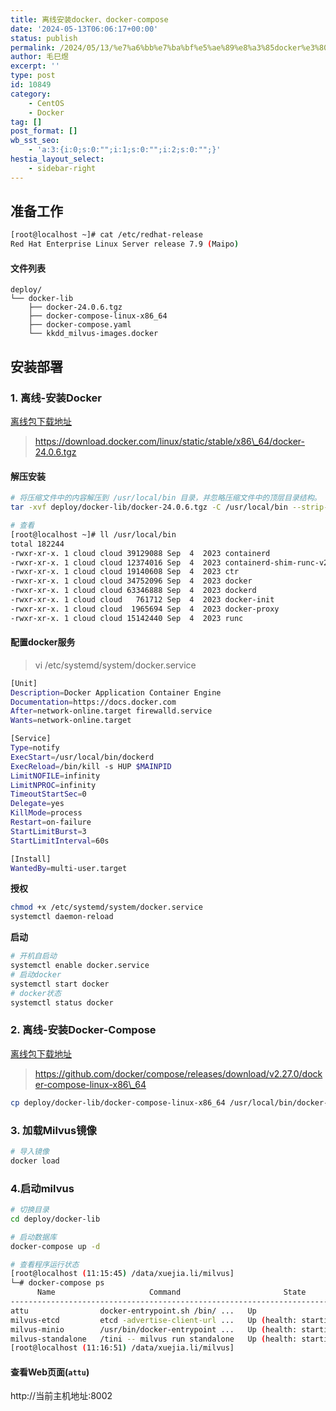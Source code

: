 ```yaml
---
title: 离线安装docker、docker-compose
date: '2024-05-13T06:06:17+00:00'
status: publish
permalink: /2024/05/13/%e7%a6%bb%e7%ba%bf%e5%ae%89%e8%a3%85docker%e3%80%81docker-compose
author: 毛巳煜
excerpt: ''
type: post
id: 10849
category:
    - CentOS
    - Docker
tag: []
post_format: []
wb_sst_seo:
    - 'a:3:{i:0;s:0:"";i:1;s:0:"";i:2;s:0:"";}'
hestia_layout_select:
    - sidebar-right
---
```

准备工作
----

```bash
[root@localhost ~]# cat /etc/redhat-release
Red Hat Enterprise Linux Server release 7.9 (Maipo)


```

#### 文件列表

```
deploy/
└── docker-lib
    ├── docker-24.0.6.tgz
    ├── docker-compose-linux-x86_64
    ├── docker-compose.yaml
    └── kkdd_milvus-images.docker

```

安装部署
----

### 1. 离线-安装Docker

[离线包下载地址](https://download.docker.com/linux/static/stable/x86_64/)

> https://download.docker.com/linux/static/stable/x86\_64/docker-24.0.6.tgz

#### 解压安装

```bash
# 将压缩文件中的内容解压到 /usr/local/bin 目录，并忽略压缩文件中的顶层目录结构。
tar -xvf deploy/docker-lib/docker-24.0.6.tgz -C /usr/local/bin --strip-components=1

# 查看
[root@localhost ~]# ll /usr/local/bin
total 182244
-rwxr-xr-x. 1 cloud cloud 39129088 Sep  4  2023 containerd
-rwxr-xr-x. 1 cloud cloud 12374016 Sep  4  2023 containerd-shim-runc-v2
-rwxr-xr-x. 1 cloud cloud 19140608 Sep  4  2023 ctr
-rwxr-xr-x. 1 cloud cloud 34752096 Sep  4  2023 docker
-rwxr-xr-x. 1 cloud cloud 63346888 Sep  4  2023 dockerd
-rwxr-xr-x. 1 cloud cloud   761712 Sep  4  2023 docker-init
-rwxr-xr-x. 1 cloud cloud  1965694 Sep  4  2023 docker-proxy
-rwxr-xr-x. 1 cloud cloud 15142440 Sep  4  2023 runc


```

#### 配置docker服务

> vi /etc/systemd/system/docker.service

```bash
[Unit]
Description=Docker Application Container Engine
Documentation=https://docs.docker.com
After=network-online.target firewalld.service
Wants=network-online.target

[Service]
Type=notify
ExecStart=/usr/local/bin/dockerd
ExecReload=/bin/kill -s HUP $MAINPID
LimitNOFILE=infinity
LimitNPROC=infinity
TimeoutStartSec=0
Delegate=yes
KillMode=process
Restart=on-failure
StartLimitBurst=3
StartLimitInterval=60s

[Install]
WantedBy=multi-user.target


```

**授权**

```bash
chmod +x /etc/systemd/system/docker.service
systemctl daemon-reload


```

**启动**

```bash
# 开机自启动
systemctl enable docker.service
# 启动docker
systemctl start docker
# docker状态
systemctl status docker


```

### 2. 离线-安装Docker-Compose

[离线包下载地址](https://github.com/docker/compose/releases)

> https://github.com/docker/compose/releases/download/v2.27.0/docker-compose-linux-x86\_64

```bash
cp deploy/docker-lib/docker-compose-linux-x86_64 /usr/local/bin/docker-compose && chmod 777 /usr/local/bin/docker-compose


```

### 3. 加载Milvus镜像

```bash
# 导入镜像
docker load 
```

### 4.启动milvus

```bash
# 切换目录
cd deploy/docker-lib

# 启动数据库
docker-compose up -d

# 查看程序运行状态
[root@localhost (11:15:45) /data/xuejia.li/milvus]
└─# docker-compose ps
      Name                     Command                       State                                                   Ports
-------------------------------------------------------------------------------------------------------------------------------------------------------------------
attu                docker-entrypoint.sh /bin/ ...   Up                      0.0.0.0:8002->3000/tcp,:::8002->3000/tcp
milvus-etcd         etcd -advertise-client-url ...   Up (health: starting)   2379/tcp, 2380/tcp
milvus-minio        /usr/bin/docker-entrypoint ...   Up (health: starting)   0.0.0.0:9000->9000/tcp,:::9000->9000/tcp, 0.0.0.0:9001->9001/tcp,:::9001->9001/tcp
milvus-standalone   /tini -- milvus run standalone   Up (health: starting)   0.0.0.0:19530->19530/tcp,:::19530->19530/tcp, 0.0.0.0:9091->9091/tcp,:::9091->9091/tcp
[root@localhost (11:16:51) /data/xuejia.li/milvus]


```

#### 查看Web页面(`attu`)

http://当前主机地址:8002